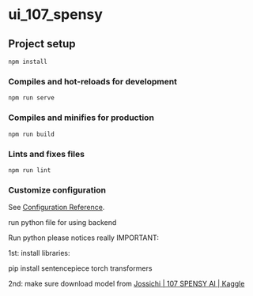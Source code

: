 # ui_107_spensy

## Project setup

```
npm install
```

### Compiles and hot-reloads for development

```
npm run serve
```

### Compiles and minifies for production

```
npm run build
```

### Lints and fixes files

```
npm run lint
```

### Customize configuration

See [Configuration Reference](https://cli.vuejs.org/config/).

run python file for using backend


Run python please notices really IMPORTANT:

1st: install libraries: 

pip install sentencepiece torch transformers

2nd: make sure download model from [Jossichi | 107 SPENSY AI | Kaggle](https://www.kaggle.com/models/buixuanloc/107-spensy-ai/)
